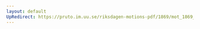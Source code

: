 ```yaml
---
layout: default
UpRedirect: https://pruto.im.uu.se/riksdagen-motions-pdf/1869/mot_1869__ak__7/mot_1869__ak__7-004.pdf
---
```

